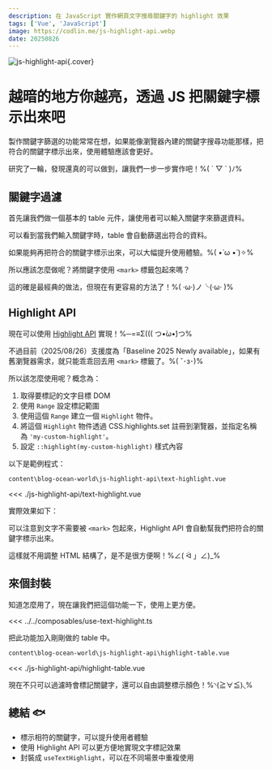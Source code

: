 ```yaml
---
description: 在 JavaScript 實作網頁文字搜尋關鍵字的 highlight 效果
tags: ['Vue', 'JavaScript']
image: https://codlin.me/js-highlight-api.webp
date: 20250826
---
```


<script setup>
  import FilterTable from './js-highlight-api/filter-table.vue'
  import TextHighlight from './js-highlight-api/text-highlight.vue'
  import HighlightTable from './js-highlight-api/highlight-table.vue'
</script>

![js-highlight-api](/js-highlight-api.webp){.cover}

# 越暗的地方你越亮，透過 JS 把關鍵字標示出來吧

製作關鍵字篩選的功能常常在想，如果能像瀏覽器內建的關鍵字搜尋功能那樣，把符合的關鍵字標示出來，使用體驗應該會更好。

研究了一輪，發現還真的可以做到，讓我們一步一步實作吧！%( ´ ▽ ` )ﾉ%

## 關鍵字過濾

首先讓我們做一個基本的 table 元件，讓使用者可以輸入關鍵字來篩選資料。

<filter-table />

可以看到當我們輸入關鍵字時，table 會自動篩選出符合的資料。

如果能夠再把符合的關鍵字標示出來，可以大幅提升使用體驗。%( •̀ ω •́ )✧%

所以應該怎麼做呢？將關鍵字使用 `<mark>` 標籤包起來嗎？

這的確是最經典的做法，但現在有更容易的方法了！%( ‧ω‧)ノ╰(‧ω‧ )%

## Highlight API

現在可以使用 [Highlight API](https://developer.mozilla.org/en-US/docs/Web/API/Highlight) 實現！%─=≡Σ((( つ•̀ω•́)つ%

不過目前（2025/08/26）支援度為「Baseline 2025 Newly available」，如果有舊瀏覽器需求，就只能乖乖回去用 `<mark>` 標籤了。%( ˘･з･)%

所以該怎麼使用呢？概念為：

1. 取得要標記的文字目標 DOM
1. 使用 `Range` 設定標記範圍
1. 使用這個 `Range` 建立一個 `Highlight` 物件。
1. 將這個 `Highlight` 物件透過 CSS.highlights.set 註冊到瀏覽器，並指定名稱為 `'my-custom-highlight'`。
1. 設定 `::highlight(my-custom-highlight)` 樣式內容

以下是範例程式：

`content\blog-ocean-world\js-highlight-api\text-highlight.vue`

<<< ./js-highlight-api/text-highlight.vue

實際效果如下：

<text-highlight />

可以注意到文字不需要被 `<mark>` 包起來，Highlight API 會自動幫我們把符合的關鍵字標示出來。

這樣就不用調整 HTML 結構了，是不是很方便啊！%∠( ᐛ 」∠)_%

## 來個封裝

知道怎麼用了，現在讓我們把這個功能一下，使用上更方便。

<<< ../../composables/use-text-highlight.ts

把此功能加入剛剛做的 table 中。

`content\blog-ocean-world\js-highlight-api\highlight-table.vue`

<<< ./js-highlight-api/highlight-table.vue

現在不只可以過濾時會標記關鍵字，還可以自由調整標示顏色！%◝(≧∀≦)◟%

<highlight-table />

## 總結 🐟

- 標示相符的關鍵字，可以提升使用者體驗
- 使用 Highlight API 可以更方便地實現文字標記效果
- 封裝成 `useTextHighlight`，可以在不同場景中重複使用
